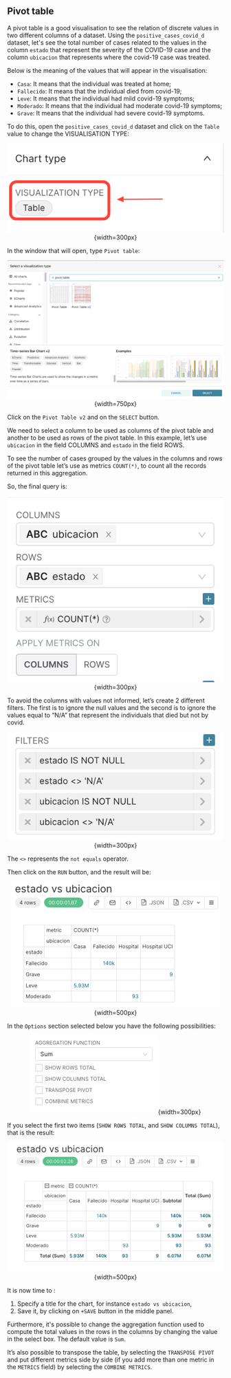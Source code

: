 
## Pivot table

A pivot table is a good visualisation to see the relation of discrete values in two different columns of a dataset. Using the `positive_cases_covid_d` dataset, let's see the total number of cases related to the values in the column `estado` that represent the severity of the COVID-19 case and the column `ubicacion` that represents where the covid-19 case was treated. 

Below is the meaning of the values that will appear in the visualisation:

* `Casa`:  It means that the individual was treated at home;
* `Fallecido`: It means that the individual died from covid-19; 
* `Leve`: It means that the individual had mild covid-19 symptoms; 
* `Moderado`: It means that the individual had moderate covid-19 symptoms; 
* `Grave`: It means that the individual had severe covid-19 symptoms. 

To do this, open the `positive_cases_covid_d` dataset and click on the `Table` value to change the VISUALISATION TYPE:

<center>

![](images/change_viz_type.png){width=300px}

</center>

In the window that will open, type `Pivot table`:

<center>

![](images/type_pivot_table.png){width=750px}

</center>

Click on the `Pivot Table v2` and on the `SELECT` button. 

We need to select a column to be used as columns of the pivot table and another to be used as rows of the pivot table. In this example, let’s use `ubicacion` in the field COLUMNS and `estado` in the field ROWS. 

To see the number of cases grouped by the values in the columns and rows of the pivot table let’s use as metrics `COUNT(*)`, to count all the records returned in this aggregation. 

So, the final query is: 

<center>

![](images/pivot_table_query.png){width=300px}

</center>

To avoid the columns with values not informed, let’s create 2 different filters. The first is to ignore the null values and the second is to ignore the values equal to “N/A” that represent the individuals that died but not by covid.  

<center>

![](images/pivot_table_filter.png){width=300px}

</center>

The `<>` represents the `not equals` operator. 

Then click on the `RUN` button, and the result will be: 

<center>

![](images/pivot_table_plot_1.png){width=500px}

</center>

In the `Options` section selected below you have the following possibilities: 

<center>

![](images/pivot_table_options.png){width=300px}

</center>

If you select the first two items (`SHOW ROWS TOTAL`, and `SHOW COLUMNS TOTAL`), that is the result: 

<center>

![](images/pivot_table_plot_2.png){width=500px}

</center>

It is now time to :

1.  Specify a title for the chart, for instance `estado vs ubicacion`,
2.  Save it, by clicking on `+SAVE` button in the middle panel.

Furthermore, it's possible to change the aggregation function used to compute the total values in the rows in the columns by changing the value in the select box. The default value is `Sum`. 

It’s also possible to transpose the table, by selecting the `TRANSPOSE PIVOT` and put different metrics side by side (if you add more than one metric in the `METRICS` field) by selecting the `COMBINE METRICS`. 

